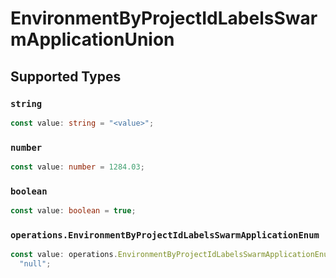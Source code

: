 # EnvironmentByProjectIdLabelsSwarmApplicationUnion


## Supported Types

### `string`

```typescript
const value: string = "<value>";
```

### `number`

```typescript
const value: number = 1284.03;
```

### `boolean`

```typescript
const value: boolean = true;
```

### `operations.EnvironmentByProjectIdLabelsSwarmApplicationEnum`

```typescript
const value: operations.EnvironmentByProjectIdLabelsSwarmApplicationEnum =
  "null";
```

